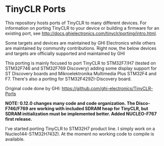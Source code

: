 # TinyCLR Ports

This repository hosts ports of TinyCLR to many different devices. For information on porting TinyCLR to your device or building a firmware for an existing port, see http://docs.ghielectronics.com/tinyclr/porting/intro.html.

Some targets and devices are maintained by GHI Electronics while others are maintained by community contributions. Right now, the below devices and targets are officially supported and maintained by GHI

This porting is mainly focused to port TinyCLR to STM32F7/H7 (tested on STM32F746 and STM32F769 Discovery) adding some display support for ST Discovery boards and Mikroelektronika Multimedia Plus STM32F4 and F7. There's also a porting for STM32F429ZI-Discovery board.

Original code done by GHI: https://github.com/ghi-electronics/TinyCLR-Ports

<b>NOTE: 0.12.0 changes many code and code organization. The Disco-F746/F769 are working with included SDRAM heap for TinyCLR,
but SDRAM initialization must be implemented better. Added NUCLEO-F767 first release.</b>

I've started porting TinyCLR to STM32H7 product line. I simply work on a Nucleo144-STM32H743ZI. At the moment no working code to compile is available. 